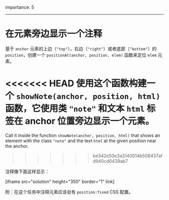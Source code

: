 importance: 5

---

# 在元素旁边显示一个注释

基于 `anchor` 元素的上边（`"top"`），右边（`"right"`）或者底部（`"bottom"`）的 `position`，创建一个 `positionAt(anchor, position, elem)` 函数来定位 `elem` 元素。

<<<<<<< HEAD
使用这个函数构建一个 `showNote(anchor, position, html)` 函数，它使用类 `"note"` 和文本 `html` 标签在 anchor 位置旁边显示一个元素。
=======
Call it inside the function `showNote(anchor, position, html)` that shows an element with the class `"note"` and the text `html` at the given position near the anchor.
>>>>>>> be342e50e3a3140014b508437afd940cd0439ab7

注释像下面这样显示：

[iframe src="solution" height="350" border="1" link]

附：在这个任务中注释元素应该会有 `position:fixed` CSS 配置。
